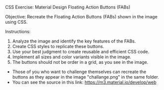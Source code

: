 CSS Exercise: Material Design Floating Action Buttons (FABs)

Objective:
Recreate the Floating Action Buttons (FABs) shown in the image using CSS.

Instructions:
1. Analyze the image and identify the key features of the FABs.
2. Create CSS styles to replicate these buttons.
3. Use your best judgment to create reusable and efficient CSS code.
4. Implement all sizes and color variants visible in the image.
5. The buttons should not be order in a grid, as you see in the image.

 *  Those of you who want to challenge themselves can recreate the buttons as they appear in the image "challange.png" in the same folder.
 *  You can see the source in this link: https://m3.material.io/develop/web
